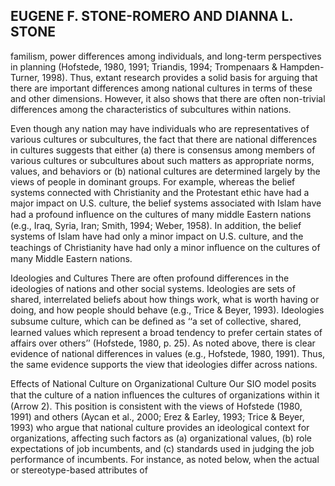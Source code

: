 ## EUGENE F. STONE-ROMERO AND DIANNA L. STONE

familism, power differences among individuals, and long-term perspectives in planning (Hofstede, 1980, 1991; Triandis, 1994; Trompenaars & Hampden- Turner, 1998). Thus, extant research provides a solid basis for arguing that there are important differences among national cultures in terms of these and other dimensions. However, it also shows that there are often non-trivial differences among the characteristics of subcultures within nations.

Even though any nation may have individuals who are representatives of various cultures or subcultures, the fact that there are national differences in cultures suggests that either (a) there is consensus among members of various cultures or subcultures about such matters as appropriate norms, values, and behaviors or (b) national cultures are determined largely by the views of people in dominant groups. For example, whereas the belief systems connected with Christianity and the Protestant ethic have had a major impact on U.S. culture, the belief systems associated with Islam have had a profound inﬂuence on the cultures of many middle Eastern nations (e.g., Iraq, Syria, Iran; Smith, 1994; Weber, 1958). In addition, the belief systems of Islam have had only a minor impact on U.S. culture, and the teachings of Christianity have had only a minor inﬂuence on the cultures of many Middle Eastern nations.

Ideologies and Cultures There are often profound differences in the ideologies of nations and other social systems. Ideologies are sets of shared, interrelated beliefs about how things work, what is worth having or doing, and how people should behave (e.g., Trice & Beyer, 1993). Ideologies subsume culture, which can be deﬁned as ‘‘a set of collective, shared, learned values which represent a broad tendency to prefer certain states of affairs over others’’ (Hofstede, 1980, p. 25). As noted above, there is clear evidence of national differences in values (e.g., Hofstede, 1980, 1991). Thus, the same evidence supports the view that ideologies differ across nations.

Effects of National Culture on Organizational Culture Our SIO model posits that the culture of a nation inﬂuences the cultures of organizations within it (Arrow 2). This position is consistent with the views of Hofstede (1980, 1991) and others (Aycan et al., 2000; Erez & Earley, 1993; Trice & Beyer, 1993) who argue that national culture provides an ideological context for organizations, affecting such factors as (a) organizational values, (b) role expectations of job incumbents, and (c) standards used in judging the job performance of incumbents. For instance, as noted below, when the actual or stereotype-based attributes of